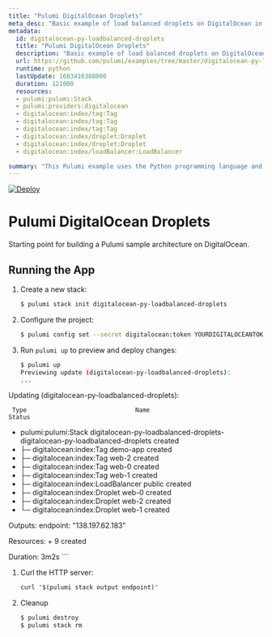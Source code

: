 ```yaml
---
title: "Pulumi DigitalOcean Droplets"
meta_desc: "Basic example of load balanced droplets on DigitalOcean in Python"
metadata:
  id: digitalocean-py-loadbalanced-droplets
  title: "Pulumi DigitalOcean Droplets"
  description: "Basic example of load balanced droplets on DigitalOcean in Python"
  url: https://github.com/pulumi/examples/tree/master/digitalocean-py-loadbalanced-droplets
  runtime: python
  lastUpdate: 1683416388000
  duration: 121000
  resources:
  - pulumi:pulumi:Stack
  - pulumi:providers:digitalocean
  - digitalocean:index/tag:Tag
  - digitalocean:index/tag:Tag
  - digitalocean:index/tag:Tag
  - digitalocean:index/droplet:Droplet
  - digitalocean:index/droplet:Droplet
  - digitalocean:index/loadBalancer:LoadBalancer

summary: "This Pulumi example uses the Python programming language and DigitalOcean cloud provider to demonstrate how to create and manage a load-balanced cluster of cloud resources. Specifically, it provisions three DigitalOcean Droplets and a Floating IP, plus a DigitalOcean Load Balancer to distribute traffic across the Droplets. This example shows a cloud-computing use case applicable to workloads such as web services, databases, and other applications that require load balancing across several instances."
---
```


[![Deploy](https://get.pulumi.com/new/button.svg)](https://app.pulumi.com/new?template=https://github.com/pulumi/examples/blob/master/digitalocean-py-loadbalanced-droplets/README.md)

# Pulumi DigitalOcean Droplets

Starting point for building a Pulumi sample architecture on DigitalOcean.

## Running the App

1.  Create a new stack:

    ```bash
    $ pulumi stack init digitalocean-py-loadbalanced-droplets
    ```

1. Configure the project:

    ```bash
    $ pulumi config set --secret digitalocean:token YOURDIGITALOCEANTOKEN
    ```

1. Run `pulumi up` to preview and deploy changes:

    ```bash
    $ pulumi up
    Previewing update (digitalocean-py-loadbalanced-droplets):
    ...

Updating (digitalocean-py-loadbalanced-droplets):

     Type                              Name                                                                         Status
 +   pulumi:pulumi:Stack                 digitalocean-py-loadbalanced-droplets-digitalocean-py-loadbalanced-droplets  created
 +   ├─ digitalocean:index:Tag           demo-app                                                                     created
 +   ├─ digitalocean:index:Tag           web-2                                                                        created
 +   ├─ digitalocean:index:Tag           web-0                                                                        created
 +   ├─ digitalocean:index:Tag           web-1                                                                        created
 +   ├─ digitalocean:index:LoadBalancer  public                                                                       created
 +   ├─ digitalocean:index:Droplet       web-0                                                                        created
 +   ├─ digitalocean:index:Droplet       web-2                                                                        created
 +   └─ digitalocean:index:Droplet       web-1                                                                        created

Outputs:
    endpoint: "138.197.62.183"

Resources:
    + 9 created

Duration: 3m2s
    ```

1. Curl the HTTP server:

    ```bash
    curl "$(pulumi stack output endpoint)"
    ```

1. Cleanup

    ```bash
    $ pulumi destroy
    $ pulumi stack rm
    ```


